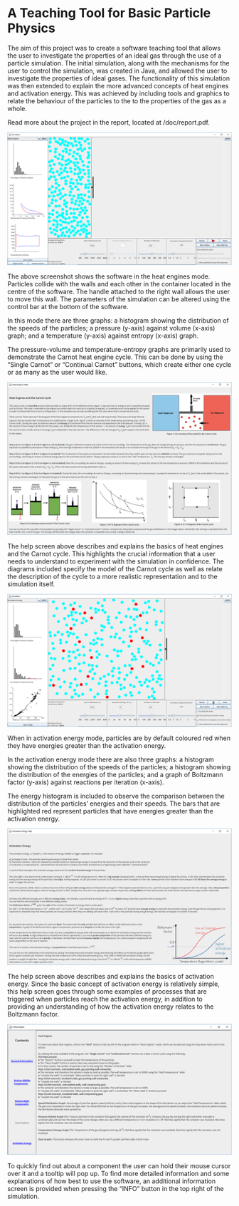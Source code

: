 # A Teaching Tool for Basic Particle Physics
The aim of this project was to create a software teaching tool that allows the user to investigate the properties of an ideal gas through the use of a particle simulation. The initial simulation, along with the mechanisms for the user to control the simulation, was created in Java, and allowed the user to investigate the properties of ideal gases. The functionality of this simulation was then extended to explain the more advanced concepts of heat engines and activation energy. This was achieved by including tools and graphics to relate the behaviour of the particles to the to the properties of the gas as a whole. 

Read more about the project in the report, located at /doc/report.pdf.


![Heat Engines](screenshots/Heat-Engines.png)

The above screenshot shows the software in the heat engines mode. Particles collide with the walls and each other in the container located in the centre of the software. The handle attached to the right wall allows the user to move this wall. The parameters of the simulation can be altered using the control bar at the bottom of the software. 

In this mode there are three graphs: a histogram showing the distribution of the speeds of the particles; a pressure (y-axis) against volume (x-axis) graph; and a temperature (y-axis) against entropy (x-axis) graph. 

The pressure-volume and temperature-entropy graphs are primarily used to demonstrate the Carnot heat engine cycle. This can be done by using the “Single Carnot” or “Continual Carnot” buttons, which create either one cycle or as many as the user would like. 


![Heat Engines Help](screenshots/Heat-Engines-Help.png)

The help screen above describes and explains the basics of heat engines and the Carnot cycle. This highlights the crucial information that a user needs to understand to experiment with the simulation in confidence. The diagrams included specify the model of the Carnot cycle as well as relate the description of the cycle to a more realistic representation and to the simulation itself.


![Activation Energy](screenshots/Activation-Energy.png)

When in activation energy mode, particles are by default coloured red when they have energies greater than the activation energy. 

In the activation energy mode there are also three graphs: a histogram showing the distribution of the speeds of the particles; a histogram showing the distribution of the energies of the particles; and a graph of Boltzmann factor (y-axis) against reactions per iteration (x-axis). 

The energy histogram is included to observe the comparison between the distribution of the particles’ energies and their speeds. The bars that are highlighted red represent particles that have energies greater than the activation energy.

![Activation Energy Help](screenshots/Activation-Energy-Help.png)

The help screen above describes and explains the basics of activation energy. Since the basic concept of activation energy is relatively simple, this help screen goes through some examples of processes that are triggered when particles reach the activation energy, in addition to providing an understanding of how the activation energy relates to the Boltzmann factor. 


![Information](screenshots/Information.png)

To quickly find out about a component the user can hold their mouse cursor over it and a tooltip will pop up. To find more detailed information and some explanations of how best to use the software, an additional information screen is provided when pressing the “INFO” button in the top right of the simulation. 